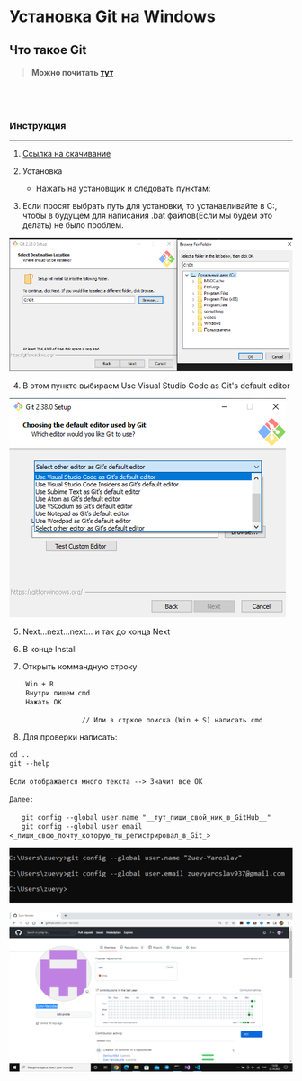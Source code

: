 # Установка Git на Windows 

## Что такое Git 

> #### Можно почитать [тут](/two/Работа/git/Git/about.md)


<br></br>

### Инструкция
---
1. [Ссылка на скачивание](https://www.google.com/url?sa=t&rct=j&q=&esrc=s&source=web&cd=&cad=rja&uact=8&ved=2ahUKEwjpq_uN1vP6AhWNHuwKHXw3C7sQFnoECA4QAQ&url=https%3A%2F%2Fgit-scm.com%2Fdownload%2Fwin&usg=AOvVaw2-COXREi99EWhNd760ZDz_)

2. Установка
   - Нажать на установщик и следовать пунктам:

3. Если просят выбрать путь для установки, то устанавливайте в C:, чтобы в будущем для написания .bat файлов(Если мы будем это делать) не было проблем.

![image info](/two/Работа/git/Git/img/choise_path.png)

4. В этом пункте выбираем Use Visual Studio Code as Git's default editor

![image info](/two/Работа/git/Git/img/use_vscode.png)

5. Next...next...next... и так до конца Next

6. В конце Install 

7. Открыть коммандную строку  
```
    Win + R   
    Внутри пишем cmd 
    Нажать ОК
    
                  // Или в стркое поиска (Win + S) написать cmd
```

8. Для проверки написать: 
```
cd ..
git --help 

Если отображается много текста --> Значит все ОК

Далее: 

   git config --global user.name "__тут_пиши_свой_ник_в_GitHub__"
   git config --global user.email <_пиши_свою_почту_которую_ты_регистрировал_в_Git_>

```
![image info](/two/Работа/git/Git/img/cmd_view_example.png)

![image info](/two/Работа/git/Git/img/git_view.png)




